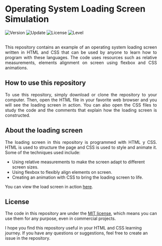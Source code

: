 # Operating System Loading Screen Simulation

<div align="left">
  <img src="https://img.shields.io/badge/Release-v1.1.0-4848EC.svg" alt="Version">
	<img src="https://img.shields.io/badge/Update-June%202023-F33F3F.svg" alt="Update">
	<img src="https://img.shields.io/badge/License-MIT%20License-800000.svg" alt="License">
	<img src="https://img.shields.io/badge/Level-Trainee-17B117.svg" alt="Level">
</div>
<br />
<p align="justify">
This repository contains an example of an operating system loading screen written in HTML and CSS that can be used by anyone to learn how to program with these languages. The code uses resources such as relative measurements, elements alignment on screen using flexbox and CSS animations.
</p>

## How to use this repository

<p align="justify">
To use this repository, simply download or clone the repository to your computer. Then, open the HTML file in your favorite web browser and you will see the loading screen in action. You can also open the CSS files to study the code and the comments that explain how the loading screen is constructed.
</p>

## About the loading screen

<p align="justify">
The loading screen in this repository is programmed with HTML y CSS. HTML is used to structure the page and CSS is used to style and animate it. Some of the techniques used include:

- Using relative measurements to make the screen adapt to different screen sizes.
- Using flexbox to flexibly align elements on screen.
- Creating an animation with CSS to bring the loading screen to life.

You can view the load screen in action <a href= "https://seyerjo.github.io/operating-system-loading-screen-simulation/">here</a>.
</p>

## License

<p align="justify">
The code in this repository are under the <a href="./LICENSE">MIT license</a>, which means you can use them for any purpose, even in commercial projects.

I hope you find this repository useful in your HTML and CSS learning journey. If you have any questions or suggestions, feel free to create an issue in the repository.
</p>